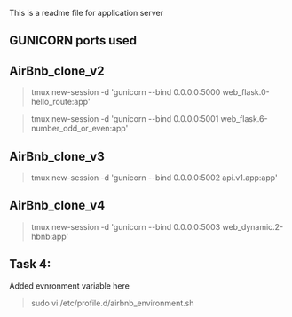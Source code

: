 This is a readme file for application server

GUNICORN ports used
---------
AirBnb_clone_v2
---------
> tmux new-session -d 'gunicorn --bind 0.0.0.0:5000 web_flask.0-hello_route:app'

> tmux new-session -d 'gunicorn --bind 0.0.0.0:5001 web_flask.6-number_odd_or_even:app'

AirBnb_clone_v3
----------
> tmux new-session -d 'gunicorn --bind 0.0.0.0:5002 api.v1.app:app'


AirBnb_clone_v4
----------
> tmux new-session -d 'gunicorn --bind 0.0.0.0:5003 web_dynamic.2-hbnb:app'

Task 4:
-------
Added evnronment variable here
> sudo vi /etc/profile.d/airbnb_environment.sh
